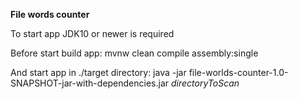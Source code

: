 **File words counter**

To start app JDK10 or newer is required

Before start build app:
mvnw clean compile assembly:single

And start app in ./target directory:
java -jar file-worlds-counter-1.0-SNAPSHOT-jar-with-dependencies.jar _directoryToScan_